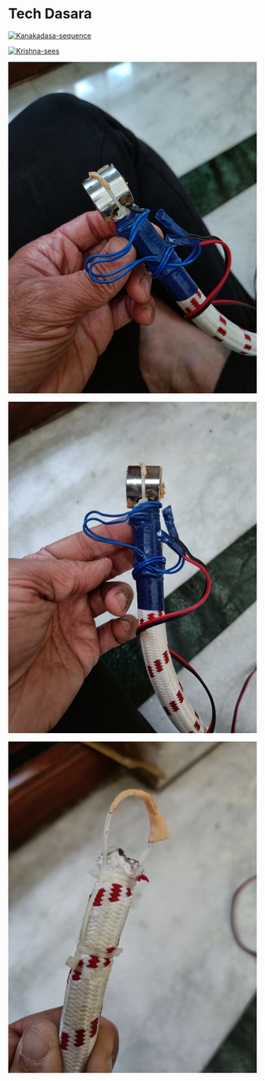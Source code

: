 # Tech Dasara

[![Kanakadasa-sequence](https://img.youtube.com/vi/ItrnnqIhhGI/0.jpg)](https://www.youtube.com/watch?v=ItrnnqIhhGI)

[![Krishna-sees](https://img.youtube.com/vi/Cs57pRloChs/0.jpg)](https://www.youtube.com/watch?v=Cs57pRloChs)

![handcuffs](IMG20221006175004.jpg "handcuffs")

![handcuffs](IMG20221006175009.jpg "handcuffs")

![handcuffs](IMG20221006175421.jpg "handcuffs")